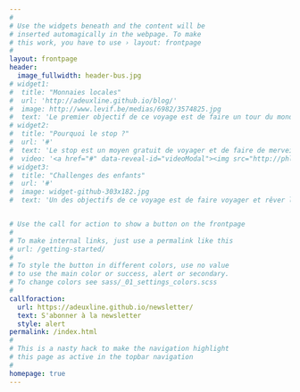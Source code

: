```yaml
---
#
# Use the widgets beneath and the content will be
# inserted automagically in the webpage. To make
# this work, you have to use › layout: frontpage
#
layout: frontpage
header:
  image_fullwidth: header-bus.jpg
# widget1:
#  title: "Monnaies locales"
#  url: 'http://adeuxline.github.io/blog/'
#  image: http://www.levif.be/medias/6982/3574825.jpg
#  text: 'Le premier objectif de ce voyage est de faire un tour du monde des monnaies alternatives.'
# widget2:
#  title: "Pourquoi le stop ?"
#  url: '#'
#  text: 'Le stop est un moyen gratuit de voyager et de faire de merveilleuses rencontres.'
#  video: '<a href="#" data-reveal-id="videoModal"><img src="http://phlow.github.io/feeling-responsive/images/start-video-feeling-responsive-302x182.jpg" width="302" height="182" alt=""/></a>'
# widget3:
#  title: "Challenges des enfants"
#  url: '#'
#  image: widget-github-303x182.jpg
#  text: 'Un des objectifs de ce voyage est de faire voyager et rêver les enfants hospitalisés.'


# Use the call for action to show a button on the frontpage
#
# To make internal links, just use a permalink like this
# url: /getting-started/
#
# To style the button in different colors, use no value
# to use the main color or success, alert or secondary.
# To change colors see sass/_01_settings_colors.scss
#
callforaction:
  url: https://adeuxline.github.io/newsletter/
  text: S'abonner à la newsletter
  style: alert
permalink: /index.html
#
# This is a nasty hack to make the navigation highlight
# this page as active in the topbar navigation
#
homepage: true
---
```

